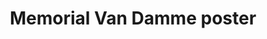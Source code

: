 ---
title: Memorial Van Damme poster
slug: "memorial-van-damme-lr"
description: "De studenten CMO namen in 2016 deel aan de wedstrijd die op zoek gaat naar het campagnebeeld voor de 40ste editie van de Memorial Van Damme"
type: "extern"
members:
    - name: "Linde Raats"
      direction: "Cross-Media Ontwerp"
      subdirection: "Graphic Design"
      disk: "2e Schijf"
thumbnail:
    url: "thumb.jpg"
    alt: ""
    height: 1
    width: 1
    text-color: "f2950b"
    background-color: "f2950b"
media:
    - url: "1.memorial.png"
      type: "image"
created: 20/01/2017
order: 6
---